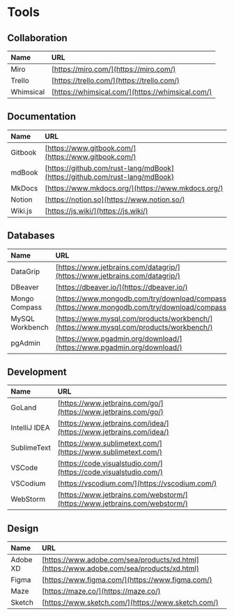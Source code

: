 # Tools

## Collaboration

| Name | URL |
| :--- | :--- |
| Miro | [https://miro.com/](https://miro.com/) |
| Trello | [https://trello.com/](https://trello.com/) |
| Whimsical | [https://whimsical.com/](https://whimsical.com/) |

## Documentation

| Name | URL |
| :--- | :--- |
| Gitbook | [https://www.gitbook.com/](https://www.gitbook.com/) |
| mdBook | [https://github.com/rust-lang/mdBook](https://github.com/rust-lang/mdBook) |
| MkDocs | [https://www.mkdocs.org/](https://www.mkdocs.org/) |
| Notion | [https://notion.so](https://www.notion.so/) |
| Wiki.js | [https://js.wiki/](https://js.wiki/) |

## Databases

| Name | URL |
| :--- | :--- |
| DataGrip | [https://www.jetbrains.com/datagrip/](https://www.jetbrains.com/datagrip/) |
| DBeaver | [https://dbeaver.io/](https://dbeaver.io/) |
| Mongo Compass | [https://www.mongodb.com/try/download/compass](https://www.mongodb.com/try/download/compass) |
| MySQL Workbench | [https://www.mysql.com/products/workbench/](https://www.mysql.com/products/workbench/) |
| pgAdmin | [https://www.pgadmin.org/download/](https://www.pgadmin.org/download/) |

## Development

| Name | URL |
| :--- | :--- |
| GoLand | [https://www.jetbrains.com/go/](https://www.jetbrains.com/go/) |
| IntelliJ IDEA | [https://www.jetbrains.com/idea/](https://www.jetbrains.com/idea/) |
| SublimeText | [https://www.sublimetext.com/](https://www.sublimetext.com/) |
| VSCode | [https://code.visualstudio.com/](https://code.visualstudio.com/) |
| VSCodium | [https://vscodium.com/](https://vscodium.com/) |
| WebStorm | [https://www.jetbrains.com/webstorm/](https://www.jetbrains.com/webstorm/) |

## Design

| Name | URL |
| :--- | :--- |
| Adobe XD | [https://www.adobe.com/sea/products/xd.html](https://www.adobe.com/sea/products/xd.html) |
| Figma | [https://www.figma.com/](https://www.figma.com/) |
| Maze | [https://maze.co/](https://maze.co/) |
| Sketch | [https://www.sketch.com/](https://www.sketch.com/) |


